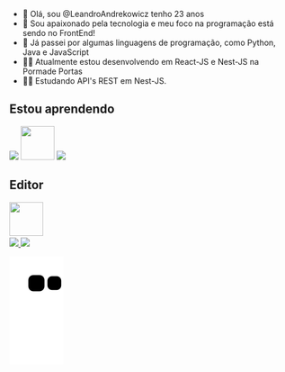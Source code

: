 

- 👋 Olá, sou @LeandroAndrekowicz tenho 23 anos
- 👀 Sou apaixonado pela tecnologia e meu foco na programação está sendo no FrontEnd!
- 🌱 Já passei por algumas linguagens de programação, como Python, Java e JavaScript
- 🧑‍💻 Atualmente estou desenvolvendo em React-JS e Nest-JS na Pormade Portas
- 👨‍🎓 Estudando API's REST em Nest-JS.


## Estou aprendendo

<img src="https://cdn.jsdelivr.net/gh/devicons/devicon/icons/react/react-original.svg" width="60" heigth="60" /> <img src="https://cdn.jsdelivr.net/gh/devicons/devicon/icons/tailwindcss/tailwindcss-plain.svg" width="60" height="60"/>
<img src="https://cdn.jsdelivr.net/gh/devicons/devicon@latest/icons/insomnia/insomnia-original.svg" width="60" heigth="60" />

## Editor

<img src="https://cdn.jsdelivr.net/gh/devicons/devicon/icons/vscode/vscode-original.svg" width="60" height="60">

<div>
<a href="https://github.com/LeandroAndrekowicz">
<img height="180em" src="https://github-readme-stats.vercel.app/api/top-langs/?username=LeandroAndrekowicz&layout=compact&langs_count=7&theme=dracula"/>
<img height="180em" src="https://github-readme-stats.vercel.app/api?username=LeandroAndrekowicz&show_icons=true&theme=dracula&include_all_commits=true&count_private=true"/>
</div>

  ![Snake animation](https://github.com/LeandroAndrekowicz/LeandroAndrekowicz/blob/output/github-contribution-grid-snake.svg)

